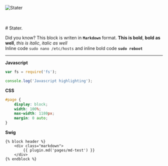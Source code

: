 ![Stater](/icons/apple-touch-icon-152x152.png)

<br>
<br>
# Stater.

Did you know? This block is writen in **`Markdown`** format.
**This is bold**, __bold as well__, *this is italic*, _italic as well_
<br>
Inline code `sudo nano /etc/hosts` and inline bold code **`sudo reboot`**

***

**Javascript**
```js
var fs = require('fs');

console.log('Javascript highlighting');
```

**CSS**
```css
#page {
	display: block;
	width: 100%;
	max-width: 1180px;
	margin: 0 auto;
}

```

**Swig**
```twig
{% block header %}
	<div class="markdown">
		{{ plugin.md('pages/md-test') }}
	</div>
{% endblock %}
```